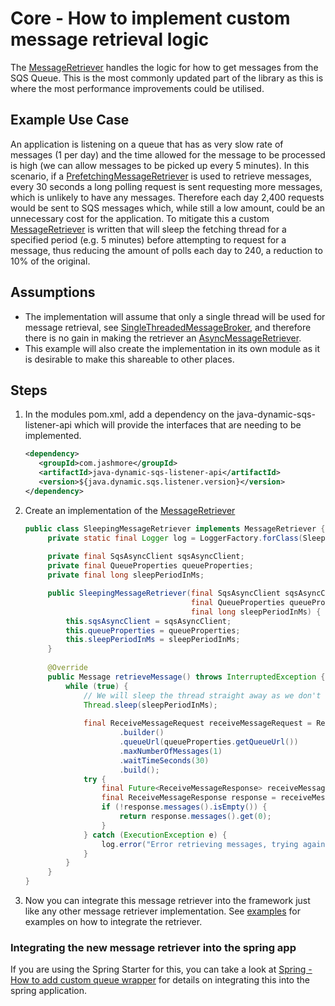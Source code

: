 # Core - How to implement custom message retrieval logic
The [MessageRetriever](../../../java-dynamic-sqs-listener-api/src/main/java/com/jashmore/sqs/retriever/MessageRetriever.java) handles the logic for how to
get messages from the SQS Queue.  This is the most commonly updated part of the library as this is where the most performance improvements
could be utilised.

## Example Use Case
An application is listening on a queue that has as very slow rate of messages (1 per day) and the time allowed for the message to be processed
is high (we can allow messages to be picked up every 5 minutes). In this scenario, if a
[PrefetchingMessageRetriever](../../../java-dynamic-sqs-listener-core/src/main/java/com/jashmore/sqs/retriever/prefetch/PrefetchingMessageRetriever.java) is
used to retrieve messages, every 30 seconds a long polling request is sent requesting more messages, which is unlikely to have any messages. Therefore
each day 2,400 requests would be sent to SQS messages which, while still a low amount, could be an unnecessary cost for the application. To mitigate
this a custom [MessageRetriever](../../../java-dynamic-sqs-listener-api/src/main/java/com/jashmore/sqs/retriever/MessageRetriever.java) is written that
will sleep the fetching thread for a specified period (e.g. 5 minutes) before attempting to request for a message, thus reducing the amount of polls each
day to 240, a reduction to 10% of the original.

## Assumptions
- The implementation will assume that only a single thread will be used for message retrieval, see
[SingleThreadedMessageBroker](../../../java-dynamic-sqs-listener-core/src/main/java/com/jashmore/sqs/broker/singlethread/SingleThreadedMessageBroker.java),
and therefore there is no gain in making the retriever an
[AsyncMessageRetriever](../../../java-dynamic-sqs-listener-api/src/main/java/com/jashmore/sqs/retriever/AsyncMessageRetriever.java).
- This example will also create the implementation in its own module as it is desirable to make this shareable to other places.

## Steps
1. In the modules pom.xml, add a dependency on the java-dynamic-sqs-listener-api which  will provide the interfaces that are needing to be implemented.
    ```xml
    <dependency>
       <groupId>com.jashmore</groupId>
       <artifactId>java-dynamic-sqs-listener-api</artifactId>
       <version>${java.dynamic.sqs.listener.version}</version>
    </dependency>
    ```
1. Create an implementation of the [MessageRetriever](../../../java-dynamic-sqs-listener-api/src/main/java/com/jashmore/sqs/retriever/MessageRetriever.java)
    ```java
    public class SleepingMessageRetriever implements MessageRetriever {
         private static final Logger log = LoggerFactory.forClass(SleepingMessageRetriever.class);
      
         private final SqsAsyncClient sqsAsyncClient;
         private final QueueProperties queueProperties;
         private final long sleepPeriodInMs;
    
         public SleepingMessageRetriever(final SqsAsyncClient sqsAsyncClient,
                                         final QueueProperties queueProperties,
                                         final long sleepPeriodInMs) {   
             this.sqsAsyncClient = sqsAsyncClient;
             this.queueProperties = queueProperties;
             this.sleepPeriodInMs = sleepPeriodInMs;
         }  
       
         @Override
         public Message retrieveMessage() throws InterruptedException {   
             while (true) {
                 // We will sleep the thread straight away as we don't need to get the message now
                 Thread.sleep(sleepPeriodInMs);
              
                 final ReceiveMessageRequest receiveMessageRequest = ReceiveMessageRequest
                         .builder()
                         .queueUrl(queueProperties.getQueueUrl())
                         .maxNumberOfMessages(1)
                         .waitTimeSeconds(30)
                         .build();
                 try {
                     final Future<ReceiveMessageResponse> receiveMessageResponseFuture = sqsAsyncClient.receiveMessage(receiveMessageRequest);
                     final ReceiveMessageResponse response = receiveMessageResponseFuture.get();   
                     if (!response.messages().isEmpty()) {
                         return response.messages().get(0); 
                     }
                 } catch (ExecutionException e) {
                     log.error("Error retrieving messages, trying again", e);
                 }
             }
         }   
    }
    ```
1. Now you can integrate this message retriever into the framework just like any other message retriever implementation. See [examples](../../../examples)
for examples on how to integrate the retriever.

### Integrating the new message retriever into the spring app
If you are using the Spring Starter for this, you can take a look at
[Spring - How to add custom queue wrapper](../spring/spring-how-to-add-custom-queue-wrapper.md) for details on integrating this into the spring application.
